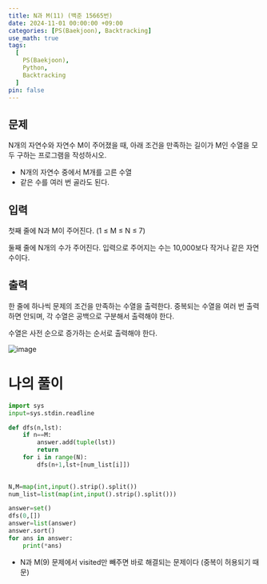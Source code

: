 ```yaml
---
title: N과 M(11) (백준 15665번)
date: 2024-11-01 00:00:00 +09:00
categories: [PS(Baekjoon), Backtracking]
use_math: true
tags:
  [
    PS(Baekjoon),
    Python,
    Backtracking
  ]
pin: false
---
```


## 문제

N개의 자연수와 자연수 M이 주어졌을 때, 아래 조건을 만족하는 길이가 M인 수열을 모두 구하는 프로그램을 작성하시오.

- N개의 자연수 중에서 M개를 고른 수열
- 같은 수를 여러 번 골라도 된다.

## 입력

첫째 줄에 N과 M이 주어진다. (1 ≤ M ≤ N ≤ 7)

둘째 줄에 N개의 수가 주어진다. 입력으로 주어지는 수는 10,000보다 작거나 같은 자연수이다.

## 출력

한 줄에 하나씩 문제의 조건을 만족하는 수열을 출력한다. 중복되는 수열을 여러 번 출력하면 안되며, 각 수열은 공백으로 구분해서 출력해야 한다.

수열은 사전 순으로 증가하는 순서로 출력해야 한다.

![image](https://github.com/user-attachments/assets/81ae91b4-6cb2-4c9b-9d31-04e10017b902)

# 나의 풀이

```python
import sys
input=sys.stdin.readline

def dfs(n,lst):
    if n==M:
        answer.add(tuple(lst))
        return
    for i in range(N):
        dfs(n+1,lst+[num_list[i]])
        

N,M=map(int,input().strip().split())
num_list=list(map(int,input().strip().split()))

answer=set()
dfs(0,[])
answer=list(answer)
answer.sort()
for ans in answer:
    print(*ans)
```

- N과 M(9) 문제에서 visited만 빼주면 바로 해결되는 문제이다 (중복이 허용되기 때문)